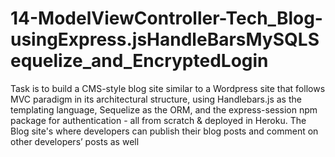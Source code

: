 # 14-ModelViewController-Tech_Blog-usingExpress.jsHandleBarsMySQLSequelize_and_EncryptedLogin
Task is to build a CMS-style blog site similar to a Wordpress site that follows MVC paradigm in its architectural structure, using Handlebars.js as the templating language, Sequelize as the ORM, and the express-session npm package for authentication - all from scratch &amp; deployed in Heroku. The Blog site's where developers can publish their blog posts and comment on other developers’ posts as well
